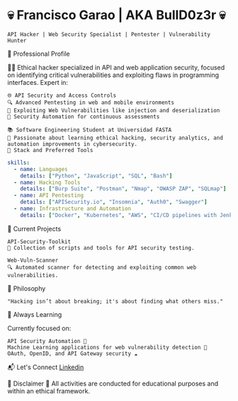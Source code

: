 # 💀 Francisco Garao | AKA BullD0z3r 💀
```
API Hacker | Web Security Specialist | Pentester | Vulnerability Hunter
```
💼 Professional Profile

🕵️‍♂️ Ethical hacker specialized in API and web application security, focused on identifying critical vulnerabilities and exploiting flaws in programming interfaces. Expert in:

```
🌐 API Security and Access Controls
🔍 Advanced Pentesting in web and mobile environments
🧩 Exploiting Web Vulnerabilities like injection and deserialization
🔧 Security Automation for continuous assessments

📚 Software Engineering Student at Universidad FASTA
🧠 Passionate about learning ethical hacking, security analytics, and automation improvements in cybersecurity.
🔧 Stack and Preferred Tools
```
```yaml
skills:
  - name: Languages
    details: ["Python", "JavaScript", "SQL", "Bash"]
  - name: Hacking Tools
    details: ["Burp Suite", "Postman", "Nmap", "OWASP ZAP", "SQLmap"]
  - name: API Pentesting
    details: ["APISecurity.io", "Insomnia", "Auth0", "Swagger"]
  - name: Infrastructure and Automation
    details: ["Docker", "Kubernetes", "AWS", "CI/CD pipelines with Jenkins"]
```
📂 Current Projects

    API-Security-Toolkit
    🔐 Collection of scripts and tools for API security testing.

    Web-Vuln-Scanner
    🔍 Automated scanner for detecting and exploiting common web vulnerabilities.

📜 Philosophy

    "Hacking isn’t about breaking; it's about finding what others miss."

🚀 Always Learning

Currently focused on:
```
API Security Automation 🔄
Machine Learning applications for web vulnerability detection 🤖
OAuth, OpenID, and API Gateway security ☁️
```
📬 Let's Connect
[Linkedin](www.linkedin.com/in/agustin-francisco-garao-6041b1331)

🚨 Disclaimer 🚨
All activities are conducted for educational purposes and within an ethical framework.
